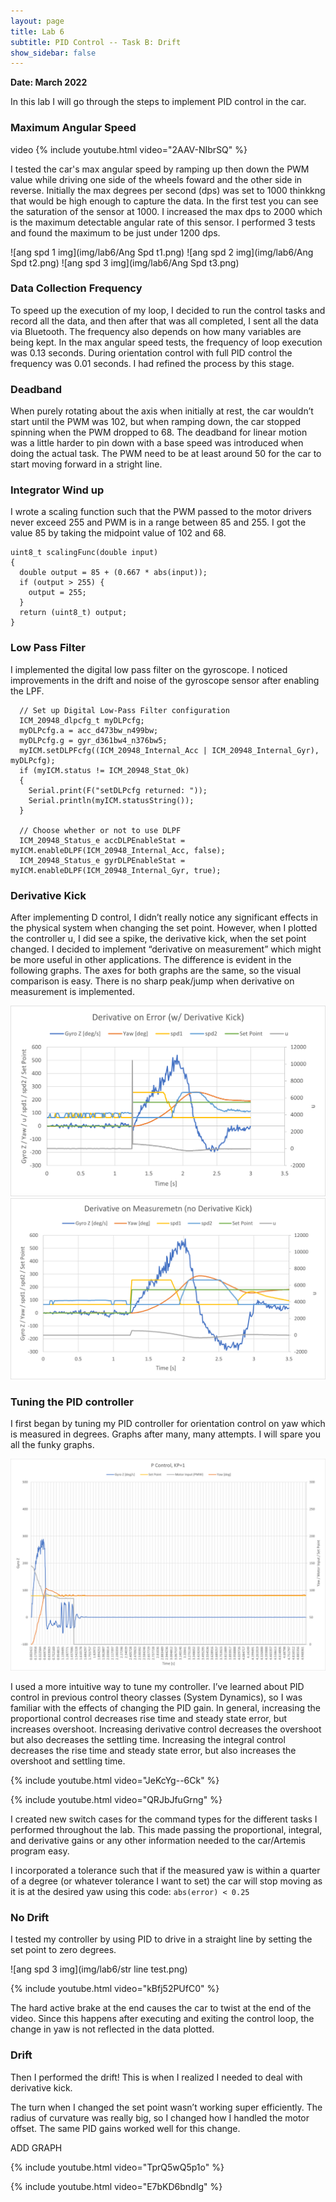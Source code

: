 ```yaml
---
layout: page
title: Lab 6
subtitle: PID Control -- Task B: Drift
show_sidebar: false
---
```


**Date: March 2022**

In this lab I will go through the steps to implement PID control in the car.

### Maximum Angular Speed
video
{% include youtube.html video="2AAV-NIbrSQ" %}

I tested the car's max angular speed by ramping up then down the PWM value while driving one side of the wheels foward and the other side in reverse. Initially the max degrees per second (dps) was set to 1000 thinkkng that would be high enough to capture the data. In the first test you can see the saturation of the sensor at 1000. I increased the max dps to 2000 which is the maximum detectable angular rate of this sensor. I performed 3 tests and found the maximum to be just under 1200 dps.

![ang spd 1 img](img/lab6/Ang Spd t1.png)
![ang spd 2 img](img/lab6/Ang Spd t2.png)
![ang spd 3 img](img/lab6/Ang Spd t3.png) 

### Data Collection Frequency
To speed up the execution of my loop, I decided to run the control tasks and record all the data, and then after that was all completed, I sent all the data via Bluetooth. The frequency also depends on how many variables are being kept. In the max angular speed tests, the frequency of loop execution was 0.13 seconds. During orientation control with full PID control the frequency was 0.01 seconds. I had refined the process by this stage.

### Deadband
When purely rotating about the axis when initially at rest, the car wouldn’t start until the PWM was 102, but when ramping down, the car stopped spinning when the PWM dropped to 68. The deadband for linear motion was a little harder to pin down with a base speed was introduced when doing the actual task. The PWM need to be at least around 50 for the car to start moving forward in a stright line. 

### Integrator Wind up
I wrote a scaling function such that the PWM passed to the motor drivers never exceed 255 and PWM is in a range between 85 and 255. I got the value 85 by taking the midpoint value of 102 and 68. 

```
uint8_t scalingFunc(double input)
{
  double output = 85 + (0.667 * abs(input));
  if (output > 255) {
    output = 255;
  }
  return (uint8_t) output;
}
```

### Low Pass Filter
I implemented the digital low pass filter on the gyroscope. I noticed improvements in the drift and noise of the gyroscope sensor after enabling the LPF.
```
  // Set up Digital Low-Pass Filter configuration
  ICM_20948_dlpcfg_t myDLPcfg;
  myDLPcfg.a = acc_d473bw_n499bw;
  myDLPcfg.g = gyr_d361bw4_n376bw5;
  myICM.setDLPFcfg((ICM_20948_Internal_Acc | ICM_20948_Internal_Gyr), myDLPcfg);
  if (myICM.status != ICM_20948_Stat_Ok)
  {
    Serial.print(F("setDLPcfg returned: "));
    Serial.println(myICM.statusString());
  }

  // Choose whether or not to use DLPF
  ICM_20948_Status_e accDLPEnableStat = myICM.enableDLPF(ICM_20948_Internal_Acc, false);
  ICM_20948_Status_e gyrDLPEnableStat = myICM.enableDLPF(ICM_20948_Internal_Gyr, true);
```
### Derivative Kick
After implementing D control, I didn’t really notice any significant effects in the physical system when changing the set point. However, when I plotted the controller u, I did see a spike, the derivative kick, when the set point changed. I decided to implement “derivative on measurement” which might be more useful in other applications. The difference is evident in the following graphs. The axes for both graphs are the same, so the visual comparison is easy. There is no sharp peak/jump when derivative on measurement is implemented.

![DK](img/lab6/DK.png)
![no DK](img/lab6/noDK.png)


### Tuning the PID controller
I first began by tuning my PID controller for orientation control on yaw which is measured in degrees. Graphs after many, many attempts. I will spare you all the funky graphs. 

![p control](img/lab6/kp1ki0kd0.png)

I used a more intuitive way to tune my controller. I’ve learned about PID control in previous control theory classes (System Dynamics), so I was familiar with the effects of changing the PID gain. In general, increasing the proportional control decreases rise time and steady state error, but increases overshoot. Increasing derivative control decreases the overshoot but also decreases the settling time. Increasing the integral control decreases the rise time and steady state error, but also increases the overshoot and settling time.

{% include youtube.html video="JeKcYg--6Ck" %}


{% include youtube.html video="QRJbJfuGrng" %}

I created new switch cases for the command types for the different tasks I performed throughout the lab. This made passing the proportional, integral, and derivative gains or any other information needed to the car/Artemis program easy.

I incorporated a tolerance such that if the measured yaw is within a quarter of a degree (or whatever tolerance I want to set) the car will stop moving as it is at the desired yaw using this code: `abs(error) < 0.25`

### No Drift
I tested my controller by using PID to drive in a straight line by setting the set point to zero degrees.

![ang spd 3 img](img/lab6/str line test.png) 

{% include youtube.html video="kBfj52PUfC0" %}

The hard active brake at the end causes the car to twist at the end of the video. Since this happens after executing and exiting the control loop, the change in yaw is not reflected in the data plotted.

### Drift
Then I performed the drift! This is when I realized I needed to deal with derivative kick.

The turn when I changed the set point wasn’t working super efficiently. The radius of curvature was really big, so I changed how I handled the motor offset. The same PID gains worked well for this change. 

ADD GRAPH

{% include youtube.html video="TprQ5wQ5p1o" %}

{% include youtube.html video="E7bKD6bndIg" %}
